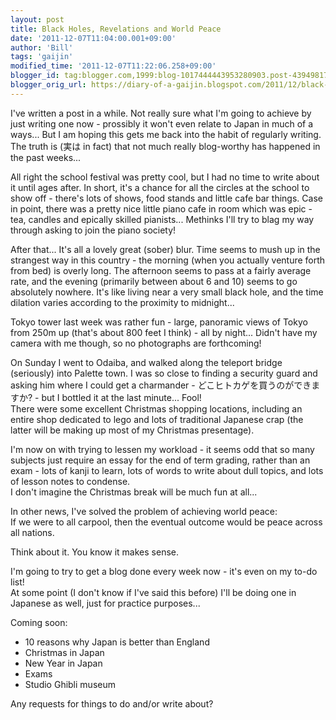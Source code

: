 ```yaml
---
layout: post
title: Black Holes, Revelations and World Peace
date: '2011-12-07T11:04:00.001+09:00'
author: 'Bill'
tags: 'gaijin'
modified_time: '2011-12-07T11:22:06.258+09:00'
blogger_id: tag:blogger.com,1999:blog-1017444443953280903.post-4394981757852899646
blogger_orig_url: https://diary-of-a-gaijin.blogspot.com/2011/12/black-holes-revelations-and-world-peace.html
---
```


I've written a post in a while. Not really sure what I'm going to achieve by just writing one now - prossibly it won't even relate to Japan in much of a ways... But I am hoping this gets me back into the habit of regularly writing.  
The truth is (実は in fact) that not much really blog-worthy has happened in the past weeks...  

All right the school festival was pretty cool, but I had no time to write about it until ages after. In short, it's a chance for all the circles at the school to show off - there's lots of shows, food stands and little cafe bar things. Case in point, there was a pretty nice little piano cafe in room which was epic - tea, candles and epically skilled pianists... Methinks I'll try to blag my way through asking to join the piano society!  

After that... It's all a lovely great (sober) blur. Time seems to mush up in the strangest way in this country - the morning (when you actually venture forth from bed) is overly long. The afternoon seems to pass at a fairly average rate, and the evening (primarily between about 6 and 10) seems to go absolutely nowhere. It's like living near a very small black hole, and the time dilation varies according to the proximity to midnight...  

Tokyo tower last week was rather fun - large, panoramic views of Tokyo from 250m up (that's about 800 feet I think) - all by night... Didn't have my camera with me though, so no photographs are forthcoming!  

On Sunday I went to Odaiba, and walked along the teleport bridge (seriously) into Palette town. I was so close to finding a security guard and asking him where I could get a charmander - どこヒトカゲを買うのができますか? - but I bottled it at the last minute... Fool!  
There were some excellent Christmas shopping locations, including an entire shop dedicated to lego and lots of traditional Japanese crap (the latter will be making up most of my Christmas presentage).  

I'm now on with trying to lessen my workload - it seems odd that so many subjects just require an essay for the end of term grading, rather than an exam - lots of kanji to learn, lots of words to write about dull topics, and lots of lesson notes to condense.  
I don't imagine the Christmas break will be much fun at all...  

In other news, I've solved the problem of achieving world peace:  
If we were to all carpool, then the eventual outcome would be peace across all nations.  

Think about it. You know it makes sense.  

I'm going to try to get a blog done every week now - it's even on my to-do list!  
At some point (I don't know if I've said this before) I'll be doing one in Japanese as well, just for practice purposes...  

Coming soon:  

*   10 reasons why Japan is better than England
*   Christmas in Japan
*   New Year in Japan
*   Exams
*   Studio Ghibli museum

Any requests for things to do and/or write about?
